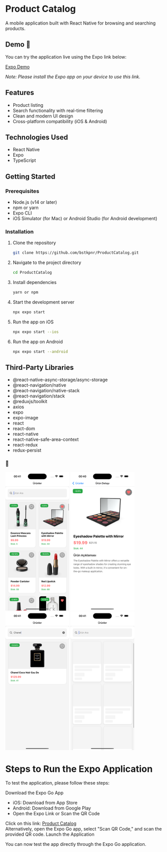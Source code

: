 # Product Catalog

A mobile application built with React Native for browsing and searching products.

## Demo 👋

You can try the application live using the Expo link below:

[Expo Demo](https://expo.dev/preview/update?message=Added%20Product%20Project&updateRuntimeVersion=1.0.0&createdAt=2025-01-26T21%3A35%3A10.903Z&slug=exp&projectId=d8504113-7e9d-4f40-ba0c-3cebb773a64c&group=6a2e0218-aca5-47e9-ae25-a6a479207c26)

*Note: Please install the Expo app on your device to use this link.*

## Features

- Product listing
- Search functionality with real-time filtering
- Clean and modern UI design
- Cross-platform compatibility (iOS & Android)

## Technologies Used
- React Native
- Expo
- TypeScript



## Getting Started

### Prerequisites

- Node.js (v14 or later)
- npm or yarn
- Expo CLI
- iOS Simulator (for Mac) or Android Studio (for Android development)

### Installation

1. Clone the repository
   ```bash
   git clone https://github.com/bstkpnr/ProductCatalog.git
   ```
2. Navigate to the project directory
   ```bash
   cd ProductCatalog
   ```
3. Install dependencies
   ```bash
   yarn or npm 
   ```
4. Start the development server
   ```bash
   npx expo start
   ```
5. Run the app on iOS
   ```bash
   npx expo start --ios
   ```
6. Run the app on Android
   ```bash
   npx expo start --android
   ```

## Third-Party Libraries

- @react-native-async-storage/async-storage
- @react-navigation/native
- @react-navigation/native-stack
- @react-navigation/stack
- @reduxjs/toolkit
- axios
- expo
- expo-image
- react
- react-dom
- react-native
- react-native-safe-area-context
- react-redux
- redux-persist

### 👋
<div class="d-flex align-items-center justify-content-center" style="height: 250px;">
<img src="assets/images/img4.png" width='200px'>
<img src="assets/images/img2.png" width='200px'>
<img src="assets/images/img3.png" width='200px'>
<img src="assets/images/img5.png" width='200px'>

# Steps to Run the Expo Application
To test the application, please follow these steps:

Download the Expo Go App
<ul>
<li>iOS: Download from App Store</li>
<li>Android: Download from Google Play</li>
<li>Open the Expo Link or Scan the QR Code</li>
   
</ul>

Click on this link: [Product Catalog](https://expo.dev/preview/update?message=Added%20Product%20Project&updateRuntimeVersion=1.0.0&createdAt=2025-01-26T21%3A35%3A10.903Z&slug=exp&projectId=d8504113-7e9d-4f40-ba0c-3cebb773a64c&group=6a2e0218-aca5-47e9-ae25-a6a479207c26)
<br>
Alternatively, open the Expo Go app, select "Scan QR Code," and scan the provided QR code.
Launch the Application

You can now test the app directly through the Expo Go application.


</div>


